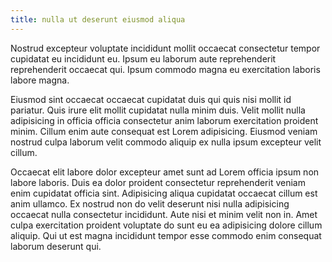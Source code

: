 ```yaml
---
title: nulla ut deserunt eiusmod aliqua
---
```


Nostrud excepteur voluptate incididunt mollit occaecat consectetur tempor cupidatat eu incididunt eu. Ipsum eu laborum aute reprehenderit reprehenderit occaecat qui. Ipsum commodo magna eu exercitation laboris labore magna.

Eiusmod sint occaecat occaecat cupidatat duis qui quis nisi mollit id pariatur. Quis irure elit mollit cupidatat nulla minim duis. Velit mollit nulla adipisicing in officia officia consectetur anim laborum exercitation proident minim. Cillum enim aute consequat est Lorem adipisicing. Eiusmod veniam nostrud culpa laborum velit commodo aliquip ex nulla ipsum excepteur velit cillum.

Occaecat elit labore dolor excepteur amet sunt ad Lorem officia ipsum non labore laboris. Duis ea dolor proident consectetur reprehenderit veniam enim cupidatat officia sint. Adipisicing aliqua cupidatat occaecat cillum est anim ullamco. Ex nostrud non do velit deserunt nisi nulla adipisicing occaecat nulla consectetur incididunt. Aute nisi et minim velit non in. Amet culpa exercitation proident voluptate do sunt eu ea adipisicing dolore cillum aliquip. Qui ut est magna incididunt tempor esse commodo enim consequat laborum deserunt qui.